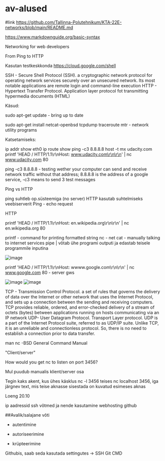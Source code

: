 # av-alused

#link
https://github.com/Tallinna-Polutehnikum/KTA-22E-networks/blob/main/README.md

https://www.markdownguide.org/basic-syntax

Networking for web developers

From Ping to HTTP

Kasutan testkeskkonda https://cloud.google.com/shell

SSH - Secure Shell Protocol (SSH). a cryptographic network protocol for operating network services securely over an unsecured network. Its most notable applications are remote login and command-line execution
HTTP - Hypertext Transfer Protocol. Application layer protocol fot transmitting hypermedia documents (HTML)


Käsud:

sudo apt-get update - bring up to date

sudo apt-get install netcat-openbsd tcpdump traceroute mtr - network utility programs

Katsetamiseks:

ip addr show eth0
ip route show
ping -c3 8.8.8.8
host -t mx udacity.com
printf 'HEAD / HTTP/1.1\r\nHost: www.udacity.com\r\n\r\n' | nc www.udacity.com 80

ping -c3 8.8.8.8 - testing wether your computer can send and receive network traffic without that address; 8.8.8.8 is the address of a google service, -c3 means to send 3 test messages 

Ping vs HTTP

ping suhtleb op.süsteemiga (no server) HTTP kasutab suhtelmiseks veebiserverit
Ping - echo request

HTTP

printf 'HEAD / HTTP/1.1\r\nHost: en.wikipedia.org\r\n\r\n' | nc en.wikipedia.org 80

printf - command for printing formatted string
nc - net cat - manually talking to internet services
pipe | võtab ühe programi outputi ja edastab teisele programmile inputina

![image](https://user-images.githubusercontent.com/115222040/196377775-c02dfc2a-bb49-4733-98d7-ae22e8e48858.png)

printf 'HEAD / HTTP/1.1\r\nHost: wwww.google.com\r\n\r\n' | nc www.google.com 80 - server gws

![image](https://user-images.githubusercontent.com/115222040/196381013-a582295f-0393-4183-9df6-b050923816c4.png)
![image](https://user-images.githubusercontent.com/115222040/196381512-565640e5-2e60-4ddf-89b4-133bb5731f50.png)

TCP - Transmission Control Protocol. a set of rules that governs the delivery of data over the Internet or other network that uses the Internet Protocol, and sets up a connection between the sending and receiving computers. TCP provides reliable, ordered, and error-checked delivery of a stream of octets (bytes) between applications running on hosts communicating via an IP network
UDP- User Datagram Protocol. Transport Layer protocol. UDP is a part of the Internet Protocol suite, referred to as UDP/IP suite. Unlike TCP, it is an unreliable and connectionless protocol. So, there is no need to establish a connection prior to data transfer. 


man nc -BSD General Command Manual

"Client/server"

How would you get nc to listen on port 3456?

Mul puudub manualis klient/server osa

Tegin kaks akent, kus ühes käsklus nc -l 3456 teises nc localhost 3456, iga järgnev text, mis teise aknasse sisestada on kuvatud esimeses aknas

Loeng 20.10

ip aadressid
ssh võtmed ja nende kasutamine
webhosting 
github

##Avalik/salajane võti
- autentimine

- autoriseerimine

- krüpteerimine

Githubis, saab seda kasutada settingutes -> SSH
Git CMD

